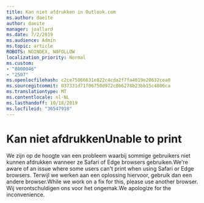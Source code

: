 ```yaml
---
title: Kan niet afdrukken in Outlook.com
ms.author: daeite
author: daeite
manager: joallard
ms.date: 7/2/2019
ms.audience: Admin
ms.topic: article
ROBOTS: NOINDEX, NOFOLLOW
localization_priority: Normal
ms.custom:
- "8000046"
- "2507"
ms.openlocfilehash: c2ce75066631e822c4cda2f7fa4019e20632cea0
ms.sourcegitcommit: 037331d71f06750d972c0b6278b23bb15c4806ca
ms.translationtype: MT
ms.contentlocale: nl-NL
ms.lasthandoff: 10/18/2019
ms.locfileid: "36547918"
---
```

# <a name="unable-to-print"></a><span data-ttu-id="13f20-102">Kan niet afdrukken</span><span class="sxs-lookup"><span data-stu-id="13f20-102">Unable to print</span></span>

<span data-ttu-id="13f20-103">We zijn op de hoogte van een probleem waarbij sommige gebruikers niet kunnen afdrukken wanneer ze Safari of Edge browsers gebruiken.</span><span class="sxs-lookup"><span data-stu-id="13f20-103">We're aware of an issue where some users can't print when using Safari or Edge browsers.</span></span> <span data-ttu-id="13f20-104">Terwijl we werken aan een oplossing hiervoor, gebruik dan een andere browser.</span><span class="sxs-lookup"><span data-stu-id="13f20-104">While we work on a fix for this, please use another browser.</span></span> <span data-ttu-id="13f20-105">Wij verontschuldigen ons voor het ongemak.</span><span class="sxs-lookup"><span data-stu-id="13f20-105">We apologize for the inconvenience.</span></span>